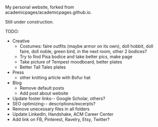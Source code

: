 My personal website, forked from academicpages/academicpages.github.io.

Still under construction.

TODO:
* Creative
  * Costumes: faire outfits (maybe armor on its own), doll hobbit, doll faire, doll noble, green bird, in the next room,  other 2 bodices?
  * Try to find Pisa bodice and take better pics, make page
  * Take picture of Tempest moodboard, better plates
  * Better Tall Tales plates
* Press
  * other knitting article with Bofur hat
* Blog
  * Remove default posts
  * Add post about website
* Update footer links-- Google Scholar, others?
* SEO optimizing-- descriptions/excerpts?
* Remove unecessary files in all folders
* Update LinkedIn, Handshake, ACM Career Center
* Add link on FB, Pinterest, Ravelry, Etsy, Twitter?